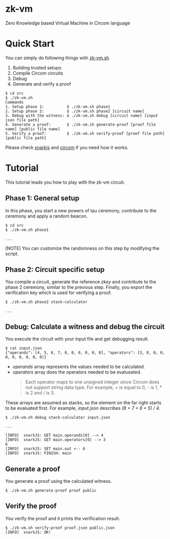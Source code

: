 # zk-vm
Zero Knowledge based Virtual Machine in Circom language

# Quick Start
You can simply do following things with [zk-vm.sh](https://github.com/Onther-Tech/zk-vm/blob/main/src/zk-vm.sh)

1. Building trusted setups
2. Compile Circom circuits
3. Debug
4. Generate and verify a proof

```
$ cd src
$ ./zk-vm.sh
Commands
1. Setup phase 1:          $ ./zk-vm.sh phase1
2. Setup phase 2:          $ ./zk-vm.sh phase2 [circuit name]
3. Debug with the witness: $ ./zk-vm.sh debug [circuit name] [input json file path]
4. Generate a proof:       $ ./zk-vm.sh generate-proof [proof file name] [public file name]
5. Verify a proof:         $ ./zk-vm.sh verify-proof [proof file path] [public file path] 
```

Please check [snarkjs](https://github.com/iden3/snarkjs) and [circom](https://github.com/iden3/circom) if you need how it works.

# Tutorial
This tutorial leads you how to play with the zk-vm circuit.

## Phase 1: General setup
In this phase, you start a new powers of tau ceremony, contribute to the ceremony and apply a random beacon.
```
$ cd src
$ ./zk-vm.sh phase1

... 
```
[NOTE] You can customize the randomness on this step by modifying the script.

## Phase 2: Circuit specific setup
You compile a circuit, generate the reference *zkey* and contribute to the phase 2 ceremony, similar to the previous step. 
Finally, you export the verification key which is used for verifying a proof.
```
$ ./zk-vm.sh phase2 stack-calculator

... 
```

## Debug: Calculate a witness and debug the circuit
You execute the circuit with your input file and get debugging result.

```
$ cat input.json
{"operands": [4, 5, 6, 7, 8, 0, 0, 0, 0, 0], "operators": [3, 0, 0, 0, 0, 0, 0, 0, 0, 0]}
```
* *operands* array represents the values needed to be calculated.
* *operators* array does the operators needed to be evalueated.
    > Each operator maps to one unsigned integer since Circom does not support string data type. For example, + is equal to 0, - is 1, * is 2 and / is 3.

These arrays are assumed as stacks, so the element on the far right starts to be evaluated first. 
For example, *input.json* describes *(8 + 7 + 6 + 5) / 4*.

```
$ ./zk-vm.sh debug stack-calculator input.json

...

[INFO]  snarkJS: GET main.operands[0] --> 4
[INFO]  snarkJS: GET main.operators[0] --> 3
6
[INFO]  snarkJS: SET main.out <-- 6
[INFO]  snarkJS: FINISH: main
```

## Generate a proof
You generate a proof using the calculated witness.
```
$ ./zk-vm.sh generate-proof proof public
```

## Verify the proof
You verify the proof and it prints the verification result.
``` 
$ ./zk-vm.sh verify-proof proof.json public.json
[INFO]  snarkJS: OK!
```
